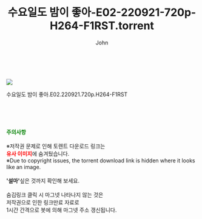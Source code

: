 ﻿---
layout: post
title:  "    수요일도 밤이 좋아-E02-220921-720p-H264-F1RST.torrent"
author: John
categories: [ TV ]
tags: [  ]
image: https://torrentrj54.com/uploadfile/full/f8382e675014b8790a821eadaeecc817d0daf084.jpg 
description: "    수요일도 밤이 좋아-E02-220921-720p-H264-F1RST torrent 정보 공유"
toc: true
toc_sticky: true
---

<br>
<p><img src="https://torrentrj54.com/uploadfile/full/f8382e675014b8790a821eadaeecc817d0daf084.jpg"/></p>
 수요일도 밤이 좋아.E02.220921.720p.H264-F1RST  
    
<br><br><br>
<p data-ke-size="size16"><b><span style="color: green;">주의사항</span></b><br /><br />※저작권 문제로 인해 토렌트 다운로드 링크는<br /><b><span style="color: red;">유사 이미지</span></b>에 숨겨뒀습니다.<br />※Due to copyright issues, the torrent download link is hidden where it looks like an image.<br /><br /><b>'설마'</b>싶은 것까지 확인해 보세요.<br /><br />숨김링크 클릭 시 마그넷 나타나지 않는 것은<br />저작권으로 인한 링크만료 자료로<br />1시간 간격으로 봇에 의해 마그넷 주소 갱신됩니다.</p>
